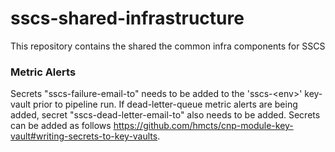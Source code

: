 # sscs-shared-infrastructure

This repository contains the shared the common infra components for SSCS

### Metric Alerts

Secrets "sscs-failure-email-to" needs to be added to the 'sscs-&lt;env>' key-vault prior to pipeline run. 
If dead-letter-queue metric alerts are being added, secret "sscs-dead-letter-email-to" also needs to be added.
Secrets can be added as follows https://github.com/hmcts/cnp-module-key-vault#writing-secrets-to-key-vaults.
